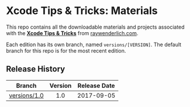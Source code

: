 # Xcode Tips & Tricks: Materials

This repo contains all the downloadable materials and projects associated with the **[Xcode Tips & Tricks](https://www.raywenderlich.com/3199-xcode-tips-and-tricks)** from [raywenderlich.com](https://www.raywenderlich.com).

Each edition has its own branch, named `versions/[VERSION]`. The default branch for this repo is for the most recent edition.

## Release History

| Branch                                                                                 | Version | Release Date |
| -------------------------------------------------------------------------------------- |:-------:|:------------:|
| [versions/1.0](https://github.com/raywenderlich/video-xtt-materials/tree/versions/1.0) | 1.0     | 2017-09-05   |

